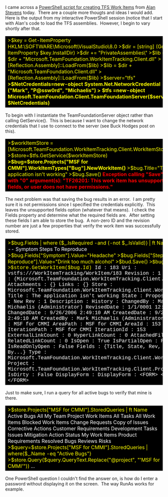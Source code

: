 
I came across a [PowerShell script for creating TFS Work Items](https://netcave.org/PermaLink,guid,f1840c93-fc6f-4673-bdde-0af89add5ab9.aspx) from [Alan Stevens](https://netcave.org/) today.  There are a couple more thougts and ideas I would add.  Here is the output from my interactive PowerShell session (notice that I start with Alan's code to load the TFS assemblies.  However, I begin to vary shortly after that.

<table style="color: yellow; background-color: black;"><tbody><tr><td><span>&gt;$key = Get-ItemProperty HKLM:\SOFTWARE\Microsoft\VisualStudio\8.0 &gt;$dir = [string] (Get-ItemProperty $key.InstallDir) &gt;$dir += "PrivateAssemblies\" &gt;$lib = $dir + "Microsoft.TeamFoundation.WorkItemTracking.Client.dll" &gt;</span><span>[Reflection.Assembly]::LoadFrom($lib) &gt;$lib = $dir + "Microsoft.TeamFoundation.Client.dll" &gt;[Reflection.Assembly]::LoadFrom($lib) </span><span>&gt;$server="tfs" <strong>&gt;$NetCredentials=new-object System.Net.NetworkCredential ("Mark", "P@ssw0rd", "Michaelis") &gt; $tfs =new-object Microsoft.TeamFoundation.Client.TeamFoundationServer($server, $NetCredentials)</strong></span></td></tr></tbody></table>

To begin with I instantiate the TeamFoundationServer object rather than calling GetService().  This is because I want to change the network credentials that I use to connect to the server (see Buck Hodges post on this).

<table style="color: yellow; background-color: black;"><tbody><tr><td><span>&gt;$workItemStore = [Microsoft.TeamFoundation.WorkItemTracking.Client.WorkItemStore] &gt;$store=$tfs.GetService($workItemStore) <strong>&gt;$bug=$store.Projects["MSF for CMMI"].WorkItemTypes["Bug"].NewWorkItem() </strong>&gt;$bug.Title="The application isn't working" &gt;$bug.Save() <span style="color: yellow;"><strong><span style="color: red;">Exception calling "Save" with "0" argument(s): "TF26201: This work item has unsupported fields, or user does not have permissions."</span></strong></span></span></td></tr></tbody></table>

The next problem was that saving the bug results in an error.  I am pretty sure it is not permissions since I specified the credentials explicitly.  This leaves the unsupported fields option (whatever that means).  I check the Fields property and determine what the required fields are.  After setting these fields I am able to store the bug.  A non-zero ID and the revision number are just a few properties that verify the work item was successfully stored.

<table style="color: yellow; background-color: black;"><tbody><tr><td><span>&gt;$bug.Fields | where {$_.IsRequired -and (-not $_.IsValid)} | ft Name <span style="color: white;">Name ---- Symptom Steps To Reproduce <span style="color: yellow;">&gt;$bug.Fields["Symptom"].Value="Headache" &gt;$bug.Fields["Steps To Reproduce"].Value="Drink too much alcohol" &gt;$bud.Save()</span></span></span><span><span style="color: white;"><span style="color: yellow;"> <span style="font-family: Courier New;">&gt;$bug.Id <span style="color: #ffffff;">183</span> &gt;$store.GetWorkItem($bug.Id) <span style="color: white;">Id : 183 Uri : vstfs:///WorkItemTracking/WorkItem/183 Revision : 1 Revisions : {Microsoft.TeamFoundation.WorkItemTracking.Client.Revision} Attachments : {} Links : {} Store : Microsoft.TeamFoundation.WorkItemTracking.Client.WorkItemStore Title : The application isn't working State : Proposed Reason : New Rev : 1 Description : History : ChangedBy : Mark Michaelis (Administrator) RevisedDate : 1/1/0001 12:00:00 AM ChangedDate : 9/26/2006 2:49:10 AM CreatedDate : 9/26/2006 2:49:10 AM CreatedBy : Mark Michaelis (Administrator) NodeName : MSF for CMMI AreaPath : MSF for CMMI AreaId : 153 IterationPath : MSF for CMMI IterationId : 153 ExternalLinkCount : 0 HyperLinkCount : 0 AttachedFileCount : 0 RelatedLinkCount : 0 IsOpen : True IsPartialOpen : False IsReadOnlyOpen : False Fields : {Title, State, Rev, Changed By...} Type : Microsoft.TeamFoundation.WorkItemTracking.Client.WorkItemType Project : Microsoft.TeamFoundation.WorkItemTracking.Client.Project IsDirty : False DisplayForm : DisplayForm : &lt;FORM&gt; &lt;...&gt; &lt;/FORM&gt;</span></span></span></span></span><span style="font-family: Courier New;"></span></td></tr></tbody></table>

Just to make sure, I run a query for all active bugs to verify that mine is there.

<table style="color: yellow; background-color: black;"><tbody><tr><td><span>&gt;$store.Projects["MSF for CMMI"].StoredQueries | ft Name <span style="color: #ffffff;">Active Bugs All My Team Project Work Items All Tasks All Work Items Blocked Work Items Change Requests Copy of Issues Corrective Actions Customer Requirements Development Tasks Issues Mitigation Action Status My Work Items Product Requirements Resolved Bugs Reviews Risks <span style="color: yellow;">&gt;$query=$store.Projects["MSF for CMMI"].StoredQueries | where{$_.Name -eq "Active Bugs"} &gt;$store.Query($query.QueryText.Replace("@project", "'MSF for CMMI'")) <span style="color: white;">...</span></span></span><span style="color: white;"><span style="color: yellow;"><span style="color: #ffffff;"><span style="color: yellow;"></span></span></span></span></span></td></tr></tbody></table>

One PowerShell question I couldn't find the answer on, is how do I enter a password without displaying it on the screen.  The way RunAs works for example.
